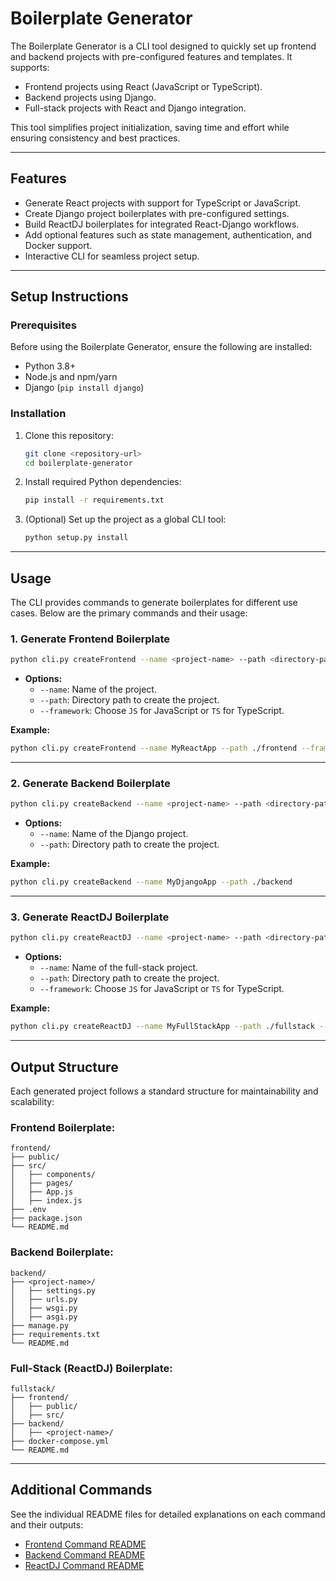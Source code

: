 # Boilerplate Generator

The Boilerplate Generator is a CLI tool designed to quickly set up frontend and backend projects with pre-configured features and templates. It supports:
- Frontend projects using React (JavaScript or TypeScript).
- Backend projects using Django.
- Full-stack projects with React and Django integration.

This tool simplifies project initialization, saving time and effort while ensuring consistency and best practices.

---

## Features

- Generate React projects with support for TypeScript or JavaScript.
- Create Django project boilerplates with pre-configured settings.
- Build ReactDJ boilerplates for integrated React-Django workflows.
- Add optional features such as state management, authentication, and Docker support.
- Interactive CLI for seamless project setup.

---

## Setup Instructions

### Prerequisites

Before using the Boilerplate Generator, ensure the following are installed:
- Python 3.8+
- Node.js and npm/yarn
- Django (`pip install django`)

### Installation

1. Clone this repository:
   ```bash
   git clone <repository-url>
   cd boilerplate-generator
   ```

2. Install required Python dependencies:
   ```bash
   pip install -r requirements.txt
   ```

3. (Optional) Set up the project as a global CLI tool:
   ```bash
   python setup.py install
   ```

---

## Usage

The CLI provides commands to generate boilerplates for different use cases. Below are the primary commands and their usage:

### 1. Generate Frontend Boilerplate

```bash
python cli.py createFrontend --name <project-name> --path <directory-path> --framework <JS/TS>
```
- **Options:**
  - `--name`: Name of the project.
  - `--path`: Directory path to create the project.
  - `--framework`: Choose `JS` for JavaScript or `TS` for TypeScript.

**Example:**
```bash
python cli.py createFrontend --name MyReactApp --path ./frontend --framework TS
```

---

### 2. Generate Backend Boilerplate

```bash
python cli.py createBackend --name <project-name> --path <directory-path>
```
- **Options:**
  - `--name`: Name of the Django project.
  - `--path`: Directory path to create the project.

**Example:**
```bash
python cli.py createBackend --name MyDjangoApp --path ./backend
```

---

### 3. Generate ReactDJ Boilerplate

```bash
python cli.py createReactDJ --name <project-name> --path <directory-path> --framework <JS/TS>
```
- **Options:**
  - `--name`: Name of the full-stack project.
  - `--path`: Directory path to create the project.
  - `--framework`: Choose `JS` for JavaScript or `TS` for TypeScript.

**Example:**
```bash
python cli.py createReactDJ --name MyFullStackApp --path ./fullstack --framework TS
```

---

## Output Structure

Each generated project follows a standard structure for maintainability and scalability:

### Frontend Boilerplate:
```
frontend/
├── public/
├── src/
│   ├── components/
│   ├── pages/
│   ├── App.js
│   ├── index.js
├── .env
├── package.json
└── README.md
```

### Backend Boilerplate:
```
backend/
├── <project-name>/
│   ├── settings.py
│   ├── urls.py
│   ├── wsgi.py
│   ├── asgi.py
├── manage.py
├── requirements.txt
└── README.md
```

### Full-Stack (ReactDJ) Boilerplate:
```
fullstack/
├── frontend/
│   ├── public/
│   ├── src/
├── backend/
│   ├── <project-name>/
├── docker-compose.yml
└── README.md
```

---

## Additional Commands

See the individual README files for detailed explanations on each command and their outputs:

- [Frontend Command README](docs/readme-frontend.md)
- [Backend Command README](docs/readme-backend.md)
- [ReactDJ Command README](docs/readme-reactdj.md)
